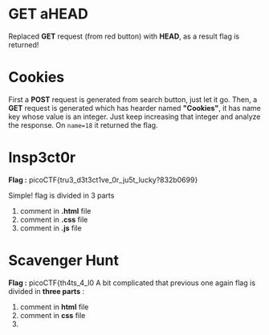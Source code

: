 # GET aHEAD
Replaced **GET** request (from red button) with **HEAD**, as a result flag is returned!

# Cookies
First a **POST** request is generated from search button, just let it go. Then, a **GET** request is generated which has hearder named **"Cookies"**, it has name key whose value is an integer. Just keep increasing that integer and analyze the response. On `name=18` it returned the flag.

# Insp3ct0r
**Flag :** picoCTF{tru3_d3t3ct1ve_0r_ju5t_lucky?832b0699}

Simple!
flag is divided in 3 parts

 1. comment in **.html** file
 2. comment in **.css** file
 3. comment in **.js** file

# Scavenger Hunt
**Flag :** picoCTF{th4ts_4_l0
A bit complicated that previous one
again flag is divided in **three parts** :

 1. comment in **html**  file
 2. comment in **css** file
 3. 

<!--stackedit_data:
eyJoaXN0b3J5IjpbOTU2NjU0NTAsOTI1MjA3NzczLDE1NzUxNj
k5MjZdfQ==
-->